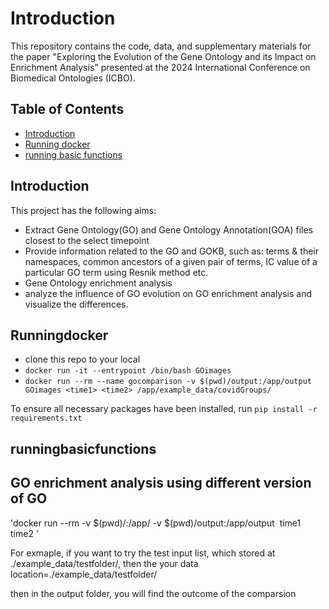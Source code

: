 # Introduction

This repository contains the code, data, and supplementary materials for the paper "Exploring the Evolution of the Gene Ontology and its Impact on Enrichment Analysis" presented at the 2024 International Conference on Biomedical Ontologies (ICBO). 

## Table of Contents
- [Introduction](#introduction)
- [Running docker](#Runningdocker)
- [running basic functions](#runningbasicfunctions)



## Introduction 
This project has the following aims:
- Extract Gene Ontology(GO) and Gene Ontology Annotation(GOA) files closest to the select timepoint
- Provide information related to the GO and GOKB, such as: terms & their namespaces, common ancestors of a given pair of terms, IC value of a particular GO term using Resnik method etc.  
- Gene Ontology enrichment analysis 
- analyze the influence of GO evolution on GO enrichment analysis and visualize the differences. 

## Runningdocker 
- clone this repo to your local
- `docker run -it --entrypoint /bin/bash GOimages`
- `docker run --rm --name gocomparison -v $(pwd)/output:/app/output GOimages <time1> <time2> /app/example_data/covidGroups/`

To ensure all necessary packages have been installed, run `pip install -r requirements.txt`

## runningbasicfunctions

## GO enrichment analysis using different version of GO 
'docker run --rm -v $(pwd)/:/app/ -v $(pwd)/output:/app/output <image name> time1 time2 <your data location>'

For exmaple, if you want to try the test input list, which stored at ./example_data/testfolder/, then the your data location=./example_data/testfolder/

then in the output folder, you will find the outcome of the comparsion 

